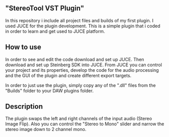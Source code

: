 ## "StereoTool VST Plugin"
In this repository i include all project files and builds of my first plugin.
I used JUCE for the plugin development.
This is a simple plugin that i coded in order to learn and get used to JUCE platform.


## How to use
In order to see and edit the code download and set up JUCE. Then download and set up Steinberg SDK into JUCE.
From JUCE you can control your project and its properties, develop the code for the audio processing and the GUI of the plugin and create different export targets.

In order to just use the plugin, simply copy any of the ".dll" files from the "Builds" folder to your DAW plugins folder.


## Description
The plugin swaps the left and right channels of the input audio (Stereo Image Flip).
Also you can control the "Stereo to Mono" slider and narrow the stereo image down to 2 channel mono.